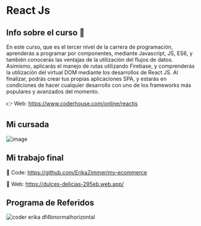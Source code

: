 # React Js

## Info sobre el curso 📑

En este curso, que es el tercer nivel de la carrera de programación, aprenderás a programar por componentes, mediante Javascript, JS, ES6, y también conocerás las ventajas de la utilización del flujos de datos.
Asimismo, aplicarás el manejo de rutas utilizando Firebase, y comprenderás la utilización del virtual DOM mediante los desarrollos de React JS.
Al finalizar, podrás crear tus propias aplicaciones SPA, y estarás en condiciones de hacer cualquier desarrollo con uno de los frameworks más populares y avanzados del momento.

👉 Web: https://www.coderhouse.com/online/reactjs

## Mi cursada

![image](https://user-images.githubusercontent.com/55201104/216480365-948fd8c1-cb47-450e-828f-d012c60d247a.png)

## Mi trabajo final

📌 Code: https://github.com/ErikaZimmer/my-ecommerce

📌 Web: https://dulces-delicias-295eb.web.app/

## Programa de Referidos
![coder erika df4bnormalhorizontal](https://user-images.githubusercontent.com/55201104/216478862-3e6f1ccd-f18d-4b87-8c3d-13691ff10f6c.jpg)
